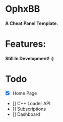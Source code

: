 # OphxBB
#### A Cheat Panel Template.

# Features:
#### Still In Development! :)

# Todo
- [x] Home Page
- [] C++ Loader API
- [] Subscriptions
- [] Dashboard